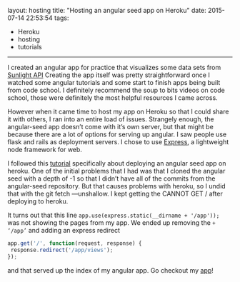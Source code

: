 layout: hosting
title: "Hosting an angular seed app on Heroku"
date: 2015-07-14 22:53:54
tags:
- Heroku
- hosting
- tutorials
---
I created an angular app for practice that visualizes some data sets from [Sunlight API](https://sunlightlabs.github.io/datacommons/index.html)  Creating the app itself was pretty straightforward once I watched some angular tutorials and some start to finish apps being built from code school. I definitely recommend the soup to bits videos on code school, those were definitely the most helpful resources I came across.

However when it came time to host my app on Heroku so that I could share it with others, I ran into an entire load of issues. Strangely enough, the angular-seed app doesn’t come with it’s own server, but that might be because there are a lot of options for serving up angular. I saw people use flask and rails as deployment servers. I chose to use [Express](http://expressjs.com/), a lightweight node framework for web.

I followed this [tutorial](http://linqed.eu/2014/10/07/deploying-angular-seed-to-heroku/) specifically about deploying an angular seed app on heroku. One of the initial problems that I had was that I cloned the angular seed with a depth of -1 so that I didn’t have all of the commits from the angular-seed repository. But that causes problems with heroku, so I undid that with the git fetch —unshallow. I kept getting the CANNOT GET / after deploying to heroku.

It turns out that  this line `app.use(express.static(__dirname + '/app'));`
was not showing the pages from my app. We ended up removing the
 `+ ‘/app’` and adding an express redirect
 ```javascript
 app.get('/', function(request, response) {
  response.redirect('/app/views');
});
```
 and that served up the index of my angular app. Go checkout my [app](https://journeyinlearning.herokuapp.com/)!
